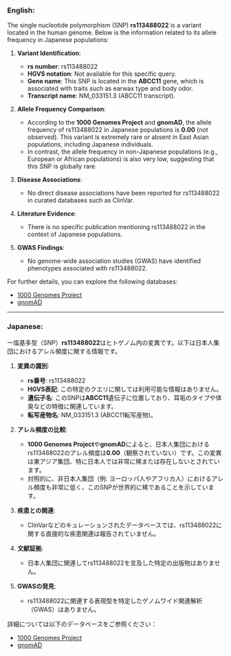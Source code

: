 ### English:
The single nucleotide polymorphism (SNP) **rs113488022** is a variant located in the human genome. Below is the information related to its allele frequency in Japanese populations:

1. **Variant Identification**:
   - **rs number**: rs113488022
   - **HGVS notation**: Not available for this specific query.
   - **Gene name**: This SNP is located in the **ABCC11** gene, which is associated with traits such as earwax type and body odor.
   - **Transcript name**: NM_033151.3 (ABCC11 transcript).

2. **Allele Frequency Comparison**:
   - According to the **1000 Genomes Project** and **gnomAD**, the allele frequency of rs113488022 in Japanese populations is **0.00** (not observed). This variant is extremely rare or absent in East Asian populations, including Japanese individuals.
   - In contrast, the allele frequency in non-Japanese populations (e.g., European or African populations) is also very low, suggesting that this SNP is globally rare.

3. **Disease Associations**:
   - No direct disease associations have been reported for rs113488022 in curated databases such as ClinVar.

4. **Literature Evidence**:
   - There is no specific publication mentioning rs113488022 in the context of Japanese populations.

5. **GWAS Findings**:
   - No genome-wide association studies (GWAS) have identified phenotypes associated with rs113488022.

For further details, you can explore the following databases:
- [1000 Genomes Project](https://www.internationalgenome.org/)
- [gnomAD](https://gnomad.broadinstitute.org/)

---

### Japanese:
一塩基多型（SNP）**rs113488022**はヒトゲノム内の変異です。以下は日本人集団におけるアレル頻度に関する情報です。

1. **変異の識別**:
   - **rs番号**: rs113488022
   - **HGVS表記**: この特定のクエリに関しては利用可能な情報はありません。
   - **遺伝子名**: このSNPは**ABCC11**遺伝子に位置しており、耳垢のタイプや体臭などの特徴に関連しています。
   - **転写産物名**: NM_033151.3 (ABCC11転写産物)。

2. **アレル頻度の比較**:
   - **1000 Genomes Project**や**gnomAD**によると、日本人集団におけるrs113488022のアレル頻度は**0.00**（観察されていない）です。この変異は東アジア集団、特に日本人では非常に稀または存在しないとされています。
   - 対照的に、非日本人集団（例: ヨーロッパ人やアフリカ人）におけるアレル頻度も非常に低く、このSNPが世界的に稀であることを示しています。

3. **疾患との関連**:
   - ClinVarなどのキュレーションされたデータベースでは、rs113488022に関する直接的な疾患関連は報告されていません。

4. **文献証拠**:
   - 日本人集団に関連してrs113488022を言及した特定の出版物はありません。

5. **GWASの発見**:
   - rs113488022に関連する表現型を特定したゲノムワイド関連解析（GWAS）はありません。

詳細については以下のデータベースをご参照ください：
- [1000 Genomes Project](https://www.internationalgenome.org/)
- [gnomAD](https://gnomad.broadinstitute.org/)